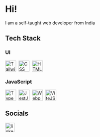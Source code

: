 # Hi!
<p>I am a self-taught web developer from India</p>

## Tech Stack
### UI

<img src="https://cdn.jsdelivr.net/gh/devicons/devicon/icons/tailwindcss/tailwindcss-original.svg" height="35" alt="Tailwind logo"  /><img width='8px'/><img src="https://cdn.jsdelivr.net/gh/devicons/devicon/icons/css3/css3-original.svg" height="35" alt="CSS logo"  /><img width='8px'/><img src="https://cdn.jsdelivr.net/gh/devicons/devicon/icons/html5/html5-original.svg" height="35" alt="HTML logo"  />

  
### JavaScript

<img src="https://cdn.jsdelivr.net/gh/devicons/devicon/icons/typescript/typescript-original.svg" height="35" alt="Typescript logo"  /><img width="8" /><img src="https://cdn.jsdelivr.net/gh/devicons/devicon/icons/jest/jest-plain.svg" height="35" alt="JestJS logo"  /><img width="8" /><img src="https://cdn.jsdelivr.net/gh/devicons/devicon/icons/webpack/webpack-original.svg" height="35" alt="Webpack logo"  /><img width="8" /><img src="https://cdn.jsdelivr.net/gh/devicons/devicon/icons/vitejs/vitejs-original.svg" height="35" alt="ViteJS logo"  />

  <!-- Will possibly learn:
  <img src="https://cdn.jsdelivr.net/gh/devicons/devicon/icons/astro/astro-original.svg" height="40" alt="astro logo"  />
  <img width="12" />
  <img src="https://cdn.jsdelivr.net/gh/devicons/devicon/icons/react/react-original.svg" height="40" alt="react logo"  />
  <img width="12" />
  <img src="https://cdn.jsdelivr.net/gh/devicons/devicon/icons/nextjs/nextjs-original.svg" height="40" alt="nextjs logo"  />
  <img width="12" />
  <img src="https://cdn.jsdelivr.net/gh/devicons/devicon/icons/nodejs/nodejs-original.svg" height="40" alt="nodejs logo"  />
  <img width="12" />
  <img src="https://cdn.jsdelivr.net/gh/devicons/devicon/icons/vuejs/vuejs-original.svg" height="40" alt="vuejs logo"  />
  <img width="12" />
  <img src="https://cdn.jsdelivr.net/gh/devicons/devicon/icons/electron/electron-original.svg" height="40" alt="Electron logo"  /> 
  <img width="12" />
  <img src="https://cdn.jsdelivr.net/gh/devicons/devicon/icons/mysql/mysql-original.svg" height="40" alt="mysql logo"  />
  <img width="12" />
  -->


## Socials
<a href="https://linkedin.com/in/tuhindas56" target="_blank" rel="noopener noreferrer">
  <img src="https://cdn.jsdelivr.net/gh/devicons/devicon/icons/linkedin/linkedin-original.svg" height="30" alt="linkedin logo"  />
</a>

<!--
**tuhindas56/tuhindas56** is a ✨ _special_ ✨ repository because its `README.md` (this file) appears on your GitHub profile.
Here are some ideas to get you started:
- 🔭 I’m currently working on ...
- 🌱 I’m currently learning ...
- 👯 I’m looking to collaborate on ...
- 🤔 I’m looking for help with ...
- 💬 Ask me about ...
- 📫 How to reach me: ...
- 😄 Pronouns: ...
- ⚡ Fun fact: ...
-->
